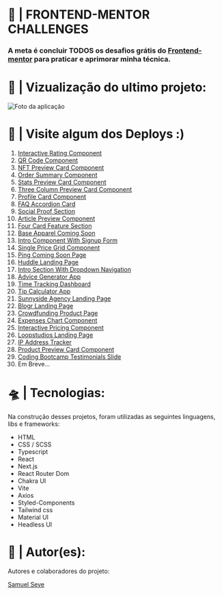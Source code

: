 <h1>🚀 | FRONTEND-MENTOR CHALLENGES</h1>
<h3>
  A meta é concluir TODOS os desafios grátis do
  <a href=" https://www.frontendmentor.io/home">Frontend-mentor</a> para
  praticar e aprimorar minha técnica.
</h3>

<h1>🔎 | Vizualização do ultimo projeto:</h1>
<img src="https://i.imgur.com/tZCBpqk.png" alt="Foto da aplicação" />

<h1>👾 | Visite algum dos Deploys :)</h1>
<ol>
  <li>
    <a href="https://interactiveratingcomponent1.netlify.app/"
      >Interactive Rating Component</a
    >
  </li>
  <li>
    <a href="https://qrcodecomponent2.netlify.app/">QR Code Component</a>
  </li>
  <li>
    <a href="https://nftpreviewcardcomponent3.netlify.app/"
      >NFT Preview Card Component</a
    >
  </li>
  <li>
    <a href="https://ordersummarycomponent4.netlify.app/"
      >Order Summary Component</a
    >
  </li>
  <li>
    <a href="https://statspreviewcardcomponent5.netlify.app/"
      >Stats Preview Card Component</a
    >
  </li>
  <li>
    <a href="https://3columnpreviewcardcomponent6.netlify.app/"
      >Three Column Preview Card Component</a
    >
  </li>
  <li>
    <a href="https://profilecardcomponent7.netlify.app/"
      >Profile Card Component</a
    >
  </li>
  <li>
    <a href="https://faqaccordioncard8.netlify.app/">FAQ Accordion Card</a>
  </li>
  <li>
    <a href="https://socialproofsection9.netlify.app/">Social Proof Section</a>
  </li>
  <li>
    <a href="https://articlepreviewcomponentmaster10.netlify.app/"
      >Article Preview Component</a
    >
  </li>
  <li>
    <a href="https://myfourcardfeaturesection11.netlify.app/"
      >Four Card Feature Section</a
    >
  </li>
  <li>
    <a href="https://baseapparelcomingsoon12.netlify.app/"
      >Base Apparel Coming Soon</a
    >
  </li>
  <li>
    <a href="https://intro-component-with-signup-form13.netlify.app/"
      >Intro Component With Signup Form</a
    >
  </li>
  <li>
    <a href="https://singlepricegridcomponent14.netlify.app/"
      >Single Price Grid Component</a
    >
  </li>
  <li>
    <a href="https://ping-coming-soon-page15.netlify.app/"
      >Ping Coming Soon Page</a
    >
  </li>
  <li>
    <a href="https://huddle-landing-page-16.netlify.app/"
      >Huddle Landing Page</a
    >
  </li>
  <li>
    <a href="https://intro-section-with-dropdown-navigation17.netlify.app/"
      >Intro Section With Dropdown Navigation</a
    >
  </li>
  <li>
    <a href="https://advice-generator-app18.netlify.app/"
      >Advice Generator App</a
    >
  </li>
  <li>
    <a href="https://time-tracking-dashboard-main19.netlify.app/"
      >Time Tracking Dashboard</a
    >
  </li>
  <li>
    <a href="https://tip-calculator-app20.netlify.app/">Tip Calculator App</a>
  </li>
  <li>
    <a href="https://sunnyside-agency-landing-page21.netlify.app/"
      >Sunnyside Agency Landing Page</a
    >
  </li>
  <li>
    <a href="https://blogr-landing-page22.netlify.app/">Blogr Landing Page</a>
  </li>
  <li>
    <a href="https://crowdfunding-product-page-23.netlify.app/"
      >Crowdfunding Product Page</a
    >
  </li>
  <li>
    <a href="https://expenses-chart-component-24.netlify.app/"
      >Expenses Chart Component</a
    >
  </li>
  <li>
    <a href="https://interactive-pricing-component-25.netlify.app/"
      >Interactive Pricing Component</a
    >
  </li>
  <li>
    <a href="https://loopstudios-landing-page-26.netlify.app/"
      >Loopstudios Landing Page</a
    >
  </li>
  <li>
    <a href="https://ip-address-tracker-master-27.vercel.app/"
      >IP Address Tracker</a
    >
  </li>
  <li>
    <a href="https://product-preview-card-component-28.netlify.app/"
      >Product Preview Card Component</a
    >
  </li>
  <li>
    <a href="https://coding-bootcamp-testimonials-slide-29.netlify.app/"
      >Coding Bootcamp Testimonials Slide</a
    >
  </li>
  <li>
    Em Breve...
  </li>
</ol>

<h1>🛸 | Tecnologias:</h1>
<p>
  Na construção desses projetos, foram utilizadas as seguintes linguagens, libs
  e frameworks:
</p>
<ul>
  <li>HTML</li>
  <li>CSS / SCSS</li>
  <li>Typescript</li>
  <li>React</li>
  <li>Next.js</li>
  <li>React Router Dom</li>
  <li>Chakra UI</li>
  <li>Vite</li>
  <li>Axios</li>
  <li>Styled-Components</li>
  <li>Tailwind css</li>
  <li>Material UI</li>
  <li>Headless UI</li>
</ul>

<h1>👥 | Autor(es):</h1>
<p>Autores e colaboradores do projeto:</p>
<a href="https://github.com/nihilboy1">Samuel Seve</a>
